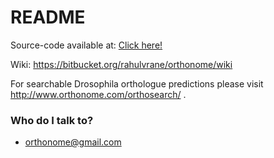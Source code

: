 # README #

Source-code available at: [Click here!](https://bitbucket.org/rahulvrane/orthonome/src)


Wiki: https://bitbucket.org/rahulvrane/orthonome/wiki


For searchable Drosophila orthologue predictions please visit http://www.orthonome.com/orthosearch/ .

### Who do I talk to? ###

* orthonome@gmail.com
